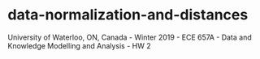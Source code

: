 # data-normalization-and-distances
University of Waterloo, ON, Canada - Winter 2019 - ECE 657A - Data and Knowledge Modelling and Analysis - HW 2
